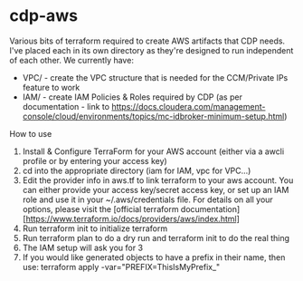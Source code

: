 # cdp-aws
 
Various bits of terraform required to create AWS artifacts that CDP needs.  I've placed each in its own directory as they're designed to run independent of each other.  We currently have:
- VPC/ - create the VPC structure that is needed for the CCM/Private IPs feature to work
- IAM/ - create IAM Policies & Roles required by CDP (as per documentation - link to https://docs.cloudera.com/management-console/cloud/environments/topics/mc-idbroker-minimum-setup.html)

How to use

1. Install & Configure TerraForm for your AWS account (either via a awcli profile or by entering your access key)
2. cd into the appropriate directory (iam for IAM, vpc for VPC...)
3. Edit the provider info in aws.tf to link terraform to your aws account.  You can either provide your access key/secret access key, or set up an IAM role and use it in your ~/.aws/credentials file.  For details on all your options, please visit the [official terraform documentation][https://www.terraform.io/docs/providers/aws/index.html]
4. Run terraform init to initialize terraform
5. Run terraform plan to do a dry run and terraform init to do the real thing
6. The IAM setup will ask you for 3 
7. If you would like generated objects to have a prefix in their name, then use:
   terraform apply -var="PREFIX=ThisIsMyPrefix_"

